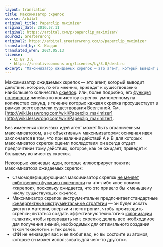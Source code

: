 ```yaml
---
layout: translation
title: Максимизатор скрепок
source: Arbital
original_title: Paperclip maximizer
original_date: 2016.07.11
original: https://arbital.com/p/paperclip_maximizer/
source2: GreaterWrong
original2: https://arbital.greaterwrong.com/p/paperclip_maximizer
translated_by: К. Кирдан
translated_when: 2024.05.13
license:
  - CC BY 3.0
  - https://creativecommons.org/licenses/by/3.0/deed.ru
excerpt: "Максимизатор ожидаемых скрепок — это агент, который выводит действие, которое, по его мнению, приведет к существованию наибольшего количества скрепок. Или, более подробно, его функция полезности линейна по количеству скрепок, умноженному на количество секунд, в течение которых каждая скрепка просуществует в рамках всего времени существования Вселенной."
---
```

Максимизатор ожидаемых скрепок — это агент, который выводит действие, которое, по его мнению, приведет к существованию наибольшего количества [скрепок](https://arbital.com/p/paperclip/). Или, более подробно, его [функция полезности](https://arbital.com/p/value_alignment_utility/) линейна по количеству скрепок, умноженному на количество секунд, в течение которых каждая скрепка просуществует в рамках всего времени существования Вселенной. См. [http://wiki.lesswrong.com/wiki/Paperclip_maximizer](http://wiki.lesswrong.com/wiki/Paperclip_maximizer).

Без изменения ключевых идей агент может быть ограниченным максимизатором, а не объективным максимизатором; основная идея заключается в том, что при наличии действий A и B, для которых максимизатор скрепок оценил последствия, он всегда отдает предпочтение тому действию, которое, как он ожидает, приведет к большему количеству скрепок.

Некоторые ключевые идеи, которые иллюстрирует понятие максимизатора ожидаемых скрепок:

* Самомодифицирующийся максимизатор скрепок [не меняет собственную функцию полезности](https://arbital.com/p/preference_stability/) на что-либо иное помимо «скрепок», поскольку ожидается, что это привело бы к меньшему числу существующих скрепок.
* Максимизатор скрепок инструментально предпочитает стандартные [конвергентные инструментальные стратегии](https://arbital.com/p/convergent_strategies/) — он будет искать доступ к материи, энергии и негэнтропии, чтобы производить скрепки; пытаться создать эффективную технологию [колонизации галактик](https://arbital.com/p/cosmic_endowment/), чтобы превращать их в скрепки; делать все необходимое для получения знаний, необходимых для оптимального создания такой технологии; и так далее.
* «ИИ не ненавидит вас и не любит вас, но вы состоите из атомов, которые он может использовать для чего-то другого».
